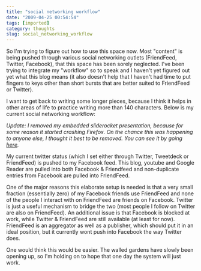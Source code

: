 ```yaml
---
title: "social networking workflow"
date: "2009-04-25 00:54:54"
tags: [imported]
category: thoughts
slug: social_networking_workflow
---
```


So I'm trying to figure out how to use this space now. Most "content" is being
pushed through various social networking outlets (FriendFeed, Twitter,
Facebook), that this space has been sorely neglected. I've been trying to
integrate my "workflow" so to speak and I haven't yet figured out yet what this
blog means (it also doesn't help that I haven't had time to put fingers to keys
other than short bursts that are better suited to FriendFeed or Twitter).

I want to get back to writing some longer pieces, because I think it helps in
other areas of life to practice writing more than 140 characters. Below is my
current social networking workflow:

<em>Update: I removed my embedded sliderocket presentation, because for some
reason it started crashing Firefox. On the chance this was happening to anyone
else, I thought it best to be removed. You can see it by going
<a href="http://http://app.sliderocket.com/app/FullPlayer.aspx?id=92481DA8-A878-3173-3B1D-DC3302D21166">here</a>.</em>

My current twitter status (which I set either through Twitter, Tweetdeck or
FriendFeed) is pushed to my Facebook feed. This blog, youtube and Google Reader
are pulled into both Facebook & Friendfeed and non-duplicate entries from
Facebook are pulled into FriendFeed.

One of the major reasons this elaborate setup is needed is that a very small
fraction (essentially zero) of my Facebook friends use FriendFeed and none of
the people I interact with on FriendFeed are friends on Facebook. Twitter is
just a useful mechanism to bridge the two (most people I follow on Twitter are
also on FriendFeed). An additional issue is that Facebook is blocked at work,
while Twitter & FriendFeed are still available (at least for now). FriendFeed is
an aggregator as well as a publisher, which should put it in an ideal position,
but it currently wont push into Facebook the way Twitter does.

One would think this would be easier. The walled gardens have slowly been
opening up, so I'm holding on to hope that one day the system will just work.
